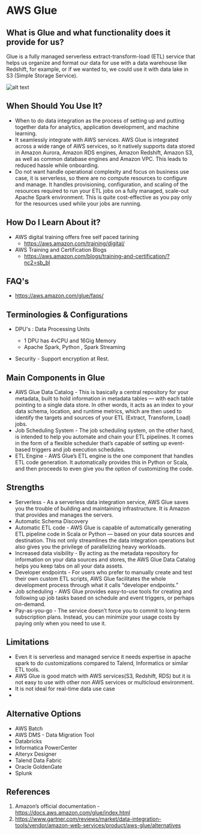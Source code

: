 # AWS Glue

## 	What is Glue and what functionality does it provide for us?

Glue is a fully managed serverless extract-transform-load (ETL) service that helps us organize and format our data for use with a data warehouse like Redshift, for example,
or if we wanted to, we could use it with data lake in S3 (Simple Storage Service). 

![alt text](../img/glue1.png)

## When Should You Use It?
- When to do data integration as the process of setting up and putting together data for analytics, application development, and machine learning.
- It seamlessly integrate with AWS services. 
AWS Glue is integrated across a wide range of AWS services, so it natively supports data stored in Amazon Aurora, Amazon RDS engines, Amazon Redshift, Amazon S3, as well as common database engines and Amazon VPC. This leads to reduced hassle while onboarding.
- Do not want handle operational complexity and focus on business use case, it is serverless, so there are no compute resources to configure and manage. It handles provisioning, configuration, and scaling of the resources required to run your ETL jobs on a fully managed, scale-out Apache Spark environment. This is quite cost-effective as you pay only for the resources used while your jobs are running.

## How Do I Learn About it?
- AWS digital training offers free self paced tarining 
    - https://aws.amazon.com/training/digital/
- AWS Training and Certification Blogs
    - https://aws.amazon.com/blogs/training-and-certification/?nc2=sb_bl

## FAQ's
- https://aws.amazon.com/glue/faqs/

## Terminologies & Configurations
- DPU's : Data Processing Units

    - 1 DPU has 4vCPU and 16Gig Memory
    - Apache Spark, Python , Spark Streaming    
- Security - Support encryption at Rest.

## Main Components in Glue
- AWS Glue Data Catalog - This is basically a central repository for your metadata, built to hold information in metadata tables — with each table pointing to a single data store. In other words, it acts as an index to your data schema, location, and runtime metrics, which are then used to identify the targets and sources of your ETL (Extract, Transform, Load) jobs. 
- Job Scheduling System - The job scheduling system, on the other hand, is intended to help you automate and chain your ETL pipelines. It comes in the form of a flexible scheduler that’s capable of setting up event-based triggers and job execution schedules. 
- ETL Engine - AWS Glue’s ETL engine is the one component that handles ETL code generation. It automatically provides this in Python or Scala, and then proceeds to even give you the option of customizing the code. 

## Strengths
- Serverless - As a serverless data integration service, AWS Glue saves you the trouble of building and maintaining infrastructure. It is Amazon that provides and manages the servers. 
- Automatic Schema Discovery
- Automatic ETL code - AWS Glue is capable of automatically generating ETL pipeline code in Scala or Python — based on your data sources and destination. This not only streamlines the data integration operations but also gives you the privilege of parallelizing heavy workloads. 
- Increased data visibility - By acting as the metadata repository for information on your data sources and stores, the AWS Glue Data Catalog helps you keep tabs on all your data assets. 
- Developer endpoints - For users who prefer to manually create and test their own custom ETL scripts, AWS Glue facilitates the whole development process through what it calls “developer endpoints.”
- Job scheduling - AWS Glue provides easy-to-use tools for creating and following up job tasks based on schedule and event triggers, or perhaps on-demand. 
- Pay-as-you-go - The service doesn’t force you to commit to long-term subscription plans. Instead, you can minimize your usage costs by paying only when you need to use it.
## Limitations
- Even it is serverless and managed service it needs expertise in apache spark to do customizations compared to Talend, Informatics or similar ETL tools.
- AWS Glue is good match with AWS services(S3, Redshift, RDS) but it is not easy to use with other non AWS services or multicloud environment.
- It is not ideal for real-time data use case
- 
## Alternative Options
- AWS Batch
- AWS DMS - Data Migration Tool
- Databricks
- Informatica PowerCenter
- Alteryx Designer
- Talend Data Fabric
- Oracle GoldenGate
- Splunk 

## References
1. Amazon’s official documentation - https://docs.aws.amazon.com/glue/index.html
2. https://www.gartner.com/reviews/market/data-integration-tools/vendor/amazon-web-services/product/aws-glue/alternatives
